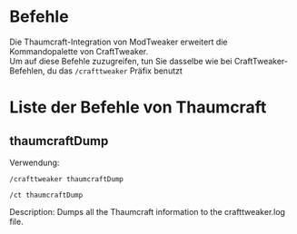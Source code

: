 # Befehle

Die Thaumcraft-Integration von ModTweaker erweitert die Kommandopalette von CraftTweaker.  
Um auf diese Befehle zuzugreifen, tun Sie dasselbe wie bei CraftTweaker-Befehlen, du das `/crafttweaker` Präfix benutzt

# Liste der Befehle von Thaumcraft

## thaumcraftDump

Verwendung:

`/crafttweaker thaumcraftDump`

`/ct thaumcraftDump`

Description: Dumps all the Thaumcraft information to the crafttweaker.log file.